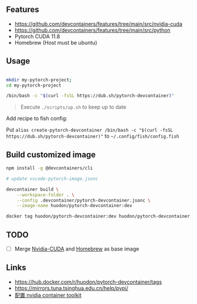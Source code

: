 ## Features
- https://github.com/devcontainers/features/tree/main/src/nvidia-cuda
- https://github.com/devcontainers/features/tree/main/src/python
- Pytorch CUDA 11.8
- Homebrew (Host must be ubuntu)

## Usage

```bash

mkdir my-pytorch-project;
cd my-pytorch-project

/bin/bash -c "$(curl -fsSL https://dub.sh/pytorch-devcontainer)"


```
> Execute `./scripts/up.sh` to keep up to date


Add recipe to fish config:

Put `alias create-pytorch-devcontainer /bin/bash -c "$(curl -fsSL https://dub.sh/pytorch-devcontainer)"` 
to `~/.config/fish/config.fish`


## Build customized image

```bash
npm install -g @devcontainers/cli

# update vscode-pytorch-image.jsonc

devcontainer build \
    --workspace-folder . \
    --config .devcontainer/pytorch-devcontainer.jsonc \
    --image-name huodon/pytorch-devcontainer:dev

docker tag huodon/pytorch-devcontainer:dev huodon/pytorch-devcontainer:118
```


## TODO
- [ ] Merge [Nvidia-CUDA](https://github.com/NVIDIA/nvidia-docker/blob/main/docker/Dockerfile.deb) and [Homebrew](https://github.com/Homebrew/brew/blob/master/Dockerfile) as base image


## Links
- https://hub.docker.com/r/huodon/pytorch-devcontainer/tags
- https://mirrors.tuna.tsinghua.edu.cn/help/pypi/
- [配置 nvidia container toolkit](./docs/ubuntu-nvidia-container.md)


